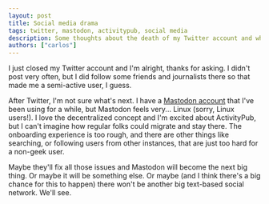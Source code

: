 ```yaml
---
layout: post
title: Social media drama
tags: twitter, mastodon, activitypub, social media
description: Some thoughts about the death of my Twitter account and where to go next.
authors: ["carlos"]
---
```


I just closed my Twitter account and I'm alright, thanks for asking. I didn't post very often, but I did follow some friends and journalists there so that made me a semi-active user, I guess. 

After Twitter, I'm not sure what's next. I have a [Mastodon account](https://social.vivaldi.net/@cuellarfr) that I've been using for a while, but Mastodon feels very... Linux (sorry, Linux users!). I love the decentralized concept and I'm excited about ActivityPub, but I can't imagine how regular folks could migrate and stay there. The onboarding experience is too rough, and there are other things like searching, or following users from other instances, that are just too hard for a non-geek user. 

Maybe they'll fix all those issues and Mastodon will become the next big thing. Or maybe it will be something else. Or maybe (and I think there's a big chance for this to happen) there won't be another big text-based social network. We'll see.
